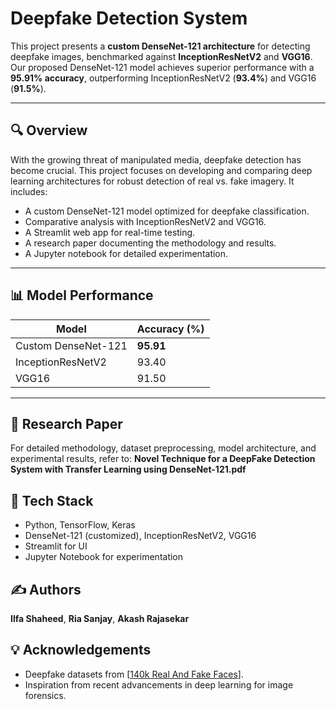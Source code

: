 # Deepfake Detection System

This project presents a **custom DenseNet-121 architecture** for detecting deepfake images, benchmarked against **InceptionResNetV2** and **VGG16**. Our proposed DenseNet-121 model achieves superior performance with a **95.91% accuracy**, outperforming InceptionResNetV2 (**93.4%**) and VGG16 (**91.5%**).

---

## 🔍 Overview

With the growing threat of manipulated media, deepfake detection has become crucial. This project focuses on developing and comparing deep learning architectures for robust detection of real vs. fake imagery. It includes:

- A custom DenseNet-121 model optimized for deepfake classification.
- Comparative analysis with InceptionResNetV2 and VGG16.
- A Streamlit web app for real-time testing.
- A research paper documenting the methodology and results.
- A Jupyter notebook for detailed experimentation.

---

## 📊 Model Performance

| Model              | Accuracy (%) |
|-------------------|--------------|
| Custom DenseNet-121 | **95.91**     |
| InceptionResNetV2 | 93.40        |
| VGG16             | 91.50        |

---

## 📄 Research Paper
For detailed methodology, dataset preprocessing, model architecture, and experimental results, refer to:
**Novel Technique for a DeepFake Detection System with Transfer Learning using DenseNet-121.pdf**

## 🧠 Tech Stack
- Python, TensorFlow, Keras
- DenseNet-121 (customized), InceptionResNetV2, VGG16
- Streamlit for UI
- Jupyter Notebook for experimentation

## ✍️ Authors
**Ilfa Shaheed**, **Ria Sanjay**, **Akash Rajasekar**

## 💡 Acknowledgements
- Deepfake datasets from [[140k Real And Fake Faces](https://www.kaggle.com/datasets/xhlulu/140k-real-and-fake-faces)].
- Inspiration from recent advancements in deep learning for image forensics.
